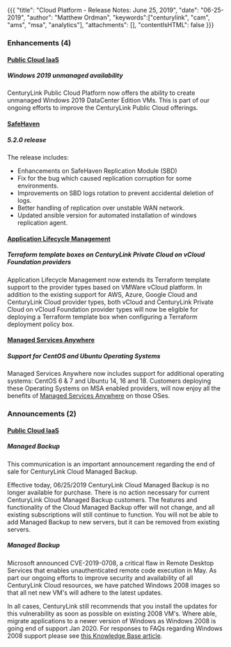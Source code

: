 {{{
"title": "Cloud Platform - Release Notes: June 25, 2019",
"date": "06-25-2019",
"author": "Matthew Ordman",
"keywords":["centurylink", "cam", "ams", "msa", "analytics"],
"attachments": [],
"contentIsHTML": false
}}}

### Enhancements (4)

#### [Public Cloud IaaS](https://www.ctl.io/cloud-platform/)

##### Windows 2019 unmanaged availability

CenturyLink Public Cloud Platform now offers the ability to create unmanaged Windows 2019 DataCenter Edition VMs. This is part of our ongoing efforts to improve the CenturyLink Public Cloud offerings.

#### [SafeHaven](https://www.ctl.io/architecture/disaster-recovery/)

##### 5.2.0 release

The release includes:

* Enhancements on SafeHaven Replication Module (SBD)
* Fix for the bug which caused replication corruption for some environments.
* Improvements on SBD logs rotation to prevent accidental deletion of logs.
* Better handling of replication over unstable WAN network.
* Updated ansible version for automated installation of windows replication agent.

#### [Application Lifecycle Management](https://www.ctl.io/cloud-application-manager/application-lifecycle-management/)

##### Terraform template boxes on CenturyLink Private Cloud on vCloud Foundation providers

Application Lifecycle Management now extends its Terraform template support to the provider types based on VMWare vCloud platform. In addition to the existing support for AWS, Azure, Google Cloud and CenturyLink Cloud provider types, both vCloud and CenturyLink Private Cloud on vCloud Foundation provider types will now be eligible for deploying a Terraform template box when configuring a Terraform deployment policy box.

#### [Managed Services Anywhere](https://www.ctl.io/cloud-application-manager/managed-services-anywhere/)

##### Support for CentOS and Ubuntu Operating Systems

Managed Services Anywhere now includes support for additional operating systems:  CentOS 6 & 7 and Ubuntu 14, 16 and 18.  Customers deploying these Operating Systems on MSA enabled providers, will now enjoy all the benefits of [Managed Services Anywhere](https://www.ctl.io/legal/cloud-application-manager/service-guide/) on those OSes.

### Announcements (2)

#### [Public Cloud IaaS](https://www.ctl.io/cloud-platform/)

##### Managed Backup

This communication is an important announcement regarding the end of sale for CenturyLink Cloud Managed Backup.

Effective today, 06/25/2019 CenturyLink Cloud Managed Backup is no longer available for purchase. There is no action necessary for current CenturyLink Cloud Managed Backup customers. The features and functionality of the Cloud Managed Backup offer will not change, and all existing subscriptions will still continue to function. You will not be able to add Managed Backup to new servers, but it can be removed from existing servers.

##### Managed Backup

Microsoft announced CVE-2019-0708, a critical flaw in Remote Desktop Services that enables unauthenticated remote code execution in May.  As part our ongoing efforts to improve security and availability of all CenturyLink Cloud resources, we have patched Windows 2008 images so that all net new VM's will adhere to the latest updates.

In all cases, CenturyLink still recommends that you install the updates for this vulnerability as soon as possible on existing 2008 VM's. Where able, migrate applications to a newer version of Windows as Windows 2008 is going end of support Jan 2020. For responses to FAQs regarding Windows 2008 support please see [this Knowledge Base article](../../Support/windows-2008-end-of-vendor-support-faq.md).
